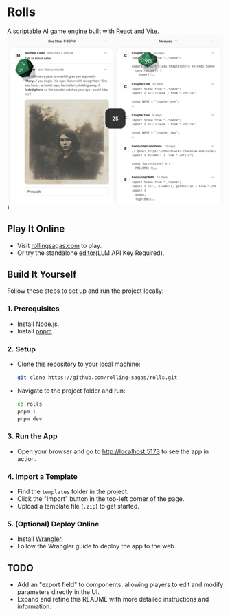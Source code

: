 # Rolls
A scriptable AI game engine built with [React](https://react.dev/) and [Vite](https://vite.dev/).
![screenshot](https://github.com/rolling-sagas/rolls/blob/main/screenshot.png?raw=true))

## Play It Online
- Visit [rollingsagas.com](https://rollingsagas.com) to play.
- Or try the standalone [editor](https://react-rolls.rollingsagas.com)(LLM API Key Required).

## Build It Yourself
Follow these steps to set up and run the project locally:

### 1. Prerequisites
- Install [Node.js](https://nodejs.org/).
- Install [pnpm](https://pnpm.io/).

### 2. Setup
- Clone this repository to your local machine:
  ```bash
  git clone https://github.com/rolling-sagas/rolls.git
  ```
- Navigate to the project folder and run:
  ```bash
  cd rolls
  pnpm i
  pnpm dev
  ```

### 3. Run the App
- Open your browser and go to [http://localhost:5173](http://localhost:5173/) to see the app in action.

### 4. Import a Template
- Find the `templates` folder in the project.
- Click the "Import" button in the top-left corner of the page.
- Upload a template file (`.zip`) to get started.

### 5. (Optional) Deploy Online
- Install [Wrangler](https://developers.cloudflare.com/workers/get-started/guide/).
- Follow the Wrangler guide to deploy the app to the web.

## TODO
- Add an "export field" to components, allowing players to edit and modify parameters directly in the UI.
- Expand and refine this README with more detailed instructions and information.
